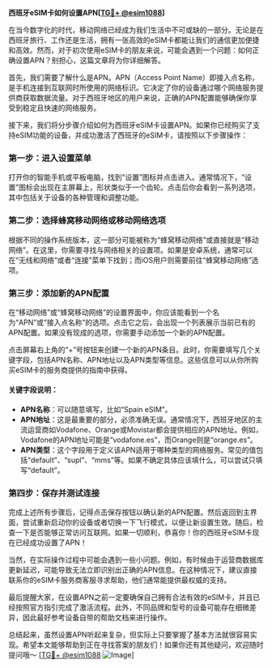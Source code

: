 **西班牙eSIM卡如何设置APN[[TG💪+ @esim1088](https://t.me/s/esim1088)]**

在当今数字化的时代，移动网络已经成为我们生活中不可或缺的一部分。无论是在西班牙旅行、工作还是生活，拥有一张高效的eSIM卡都能让我们的通信更加便捷和高效。然而，对于初次使用eSIM卡的朋友来说，可能会遇到一个问题：如何正确设置APN？别担心，这篇文章将为你详细解答。

首先，我们需要了解什么是APN。APN（Access Point Name）即接入点名称，是手机连接到互联网时所使用的网络标识。它决定了你的设备通过哪个网络服务提供商获取数据流量。对于西班牙地区的用户来说，正确的APN配置能够确保你享受到稳定且快速的网络服务。

接下来，我们将分步骤介绍如何为西班牙eSIM卡设置APN。如果你已经购买了支持eSIM功能的设备，并成功激活了西班牙的eSIM卡，请按照以下步骤操作：

### 第一步：进入设置菜单

打开你的智能手机或平板电脑，找到“设置”图标并点击进入。通常情况下，“设置”图标会出现在主屏幕上，形状类似于一个齿轮。点击后你会看到一系列选项，其中包括关于设备的各种管理和调整功能。

### 第二步：选择蜂窝移动网络或移动网络选项

根据不同的操作系统版本，这一部分可能被称为“蜂窝移动网络”或直接就是“移动网络”。在这里，你需要寻找与网络相关的设置项。如果是安卓系统，通常可以在“无线和网络”或者“连接”菜单下找到；而iOS用户则需要前往“蜂窝移动网络”选项。

### 第三步：添加新的APN配置

在“移动网络”或“蜂窝移动网络”的设置界面中，你应该能看到一个名为“APN”或“接入点名称”的选项。点击它之后，会出现一个列表展示当前已有的APN配置。如果没有现成的选项，你需要手动添加一个新的APN配置。

点击屏幕右上角的“+”号按钮来创建一个新的APN条目。此时，你需要填写几个关键字段，包括APN名称、APN地址以及APN类型等信息。这些信息可以从你所购买eSIM卡的服务商提供的指南中获得。

#### 关键字段说明：
- **APN名称**：可以随意填写，比如“Spain eSIM”。
- **APN地址**：这是最重要的部分，必须准确无误。通常情况下，西班牙地区的主流运营商如Vodafone、Orange或Movistar都会提供相应的APN地址。例如，Vodafone的APN地址可能是“vodafone.es”，而Orange则是“orange.es”。
- **APN类型**：这个字段用于定义该APN适用于哪种类型的网络服务。常见的值包括“default”、“supl”、“mms”等。如果不确定具体应该填什么，可以尝试只填写“default”。

### 第四步：保存并测试连接

完成上述所有步骤后，记得点击保存按钮以确认新的APN配置。然后返回到主界面，尝试重新启动你的设备或者切换一下飞行模式，以便让新设置生效。随后，检查一下是否能够正常访问互联网。如果一切顺利，恭喜你！你的西班牙eSIM卡现在已经成功设置了APN！

当然，在实际操作过程中可能会遇到一些小问题。例如，有时候由于运营商数据库更新延迟，可能导致无法立即识别出正确的APN信息。在这种情况下，建议直接联系你的eSIM卡服务商客服寻求帮助，他们通常能提供最权威的支持。

最后提醒大家，在设置APN之前一定要确保自己拥有合法有效的eSIM卡，并且已经按照官方指引完成了激活流程。此外，不同品牌和型号的设备可能存在细微差异，因此最好参考设备自带的帮助文档来进行操作。

总结起来，虽然设置APN听起来复杂，但实际上只要掌握了基本方法就很容易实现。希望本文能够帮助到正在寻找答案的朋友们！如果你还有其他疑问，欢迎随时提问哦～ [[TG💪+ @esim1088](https://t.me/s/esim1088) ![Image](https://i.postimg.cc/4NQfJmqS/Snipaste-2025-05-13-00-14-12.png)]